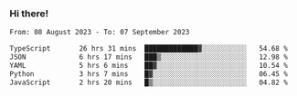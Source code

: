 ### Hi there!

<!--START_SECTION:waka-->

```txt
From: 08 August 2023 - To: 07 September 2023

TypeScript       26 hrs 31 mins  █████████████▓░░░░░░░░░░░   54.68 %
JSON             6 hrs 17 mins   ███▒░░░░░░░░░░░░░░░░░░░░░   12.98 %
YAML             5 hrs 6 mins    ██▓░░░░░░░░░░░░░░░░░░░░░░   10.54 %
Python           3 hrs 7 mins    █▓░░░░░░░░░░░░░░░░░░░░░░░   06.45 %
JavaScript       2 hrs 20 mins   █▒░░░░░░░░░░░░░░░░░░░░░░░   04.82 %
```

<!--END_SECTION:waka-->

